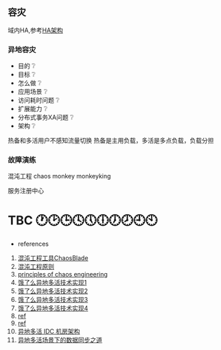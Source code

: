 
## 容灾

域内HA,参考[HA架构](hanote.md)

### 异地容灾

- 目的 :grey_question:
- 目标 :grey_question:
- 怎么做 :grey_question:
- 应用场景 :grey_question:
- 访问耗时问题 :grey_question:
- 扩展能力 :grey_question:
- 分布式事务XA问题 :grey_question:
- 架构 :grey_question:

热备和多活用户不感知流量切换
热备是主用负载，多活是多点负载，负载分担



### 故障演练
   
   混沌工程
   chaos monkey
   monkeyking

服务注册中心


# TBC :clock1::clock2::clock3::clock4::clock5::clock6::clock7::clock8::clock9::clock10:


* references
1. [混沌工程工具ChaosBlade](https://www.cnblogs.com/pigpdong/p/10932415.html)
1. [混沌工程原则](https://www.jianshu.com/p/5d13540b53c3)
1. [principles of chaos engineering](http://principlesofchaos.org/)
1. [饿了么异地多活技术实现1](https://zhuanlan.zhihu.com/p/32009822)
1. [饿了么异地多活技术实现2](https://zhuanlan.zhihu.com/p/32587960)
1. [饿了么异地多活技术实现3](https://zhuanlan.zhihu.com/p/33430869)
1. [饿了么异地多活技术实现4](https://zhuanlan.zhihu.com/p/34958596)
1. [ref](https://blog.csdn.net/hxpjava1/article/details/86592360)
1. [ref](https://www.sohu.com/a/158859741_444159)
1. [异地多活 IDC 机房架构](https://www.upyun.com/opentalk/377.html)
1. [异地多活场景下的数据同步之道](http://www.tianshouzhi.com/api/tutorials/canal/404)






